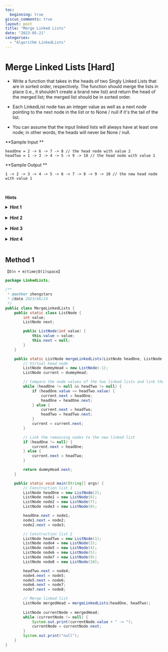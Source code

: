 ```yaml
---
toc:
  beginning: true
giscus_comments: true
layout: post
title: "Merge Linked Lists"
date: "2023-05-21"
categories:
  - "Algorithm LinkedLists"
---
```


# Merge Linked Lists [Hard]

- Write a function that takes in the heads of two Singly Linked Lists that are in sorted order, respectively. The function should merge the lists in place (i.e., it shouldn't create a brand new list) and return the head of the merged list; the merged list should be in sorted order.

- Each LinkedList node has an integer value as well as a next node pointing to the next node in the list or to None / null if it's the tail of the list.

- You can assume that the input linked lists will always have at least one node; in other words, the heads will never be None / null.



**Sample Input **

```
headOne = 2 -> 6 -> 7 -> 8 // the head node with value 2
headTwo = 1 -> 3 -> 4 -> 5 -> 9 -> 10 // the head node with value 1
```

**Sample Output **

```
1 -> 2 -> 3 -> 4 -> 5 -> 6 -> 7 -> 8 -> 9 -> 10 // the new head node with value 1
```

<br>

**Hints**
<br>

<details> <summary><b>Hint 1</b></summary>
    <br>
    <i><strong>You can iterate through the Linked Lists from head to tail and merge them along the way by inserting nodes from the second Linked List into the first Linked List. </strong></i>
</details>




<br>

<details> <summary><b>Hint 2</b></summary>
    <br>
    <i><strong>You'll need to manipulate three nodes at once at every step. </strong></i>
</details>




<br>



<details> <summary><b>Hint 3</b></summary>
    <br>
    <i><strong>At every step, you'll need to have three variables (p1, p2, and p1Prev) pointing to the current node in the first Linked List (p1), the current node in the second Linked List (p2), and the previous node in the first Linked List (p1Prev). If the value of p1 is smaller than the value of p2, then you can just "move forward" in the first Linked List by moving p1 and p1Prev forward by one position (p1Prev becomes p1 and p1 becomes p1.next). If the value of p1 is greater than the value of p2, then you need to insert p2 before p1. You'll have to first make p1Prev point to p2, then make p2 point to p1, all the while not losing track of p2's "next" node, which you'll need to move to right after. You'll also have to handle edge cases when you're dealing with head nodes or tail nodes. </strong></i>
</details>




<br>



<details> <summary><b>Hint 4</b></summary>
    <br>
    <i><strong>You can implement this algorithm both iteratively and recursively following nearly identical logic. </strong></i>
</details>




<br>

## Method 1

```tex
【O(n + m)time∣O(1)space】
```

```java
package LinkedLists;

/**
 * @author zhengstars
 * @date 2023/06/24
 */
public class MergeLinkedLists {
    public static class ListNode {
        int value;
        ListNode next;

        public ListNode(int value) {
            this.value = value;
            this.next = null;
        }
    }

    public static ListNode mergeLinkedLists(ListNode headOne, ListNode headTwo) {
        // Virtual head node
        ListNode dummyHead = new ListNode(-1); 
        ListNode current = dummyHead;

        // Compare the node values of the two linked lists and link the nodes with smaller values to the new linked list in order
        while (headOne != null && headTwo != null) {
            if (headOne.value <= headTwo.value) {
                current.next = headOne;
                headOne = headOne.next;
            } else {
                current.next = headTwo;
                headTwo = headTwo.next;
            }
            current = current.next;
        }

        // Link the remaining nodes to the new linked list
        if (headOne != null) {
            current.next = headOne;
        } else {
            current.next = headTwo;
        }

        return dummyHead.next;
    }

    public static void main(String[] args) {
        // Construction list 1
        ListNode headOne = new ListNode(2);
        ListNode node1 = new ListNode(6);
        ListNode node2 = new ListNode(7);
        ListNode node3 = new ListNode(8);

        headOne.next = node1;
        node1.next = node2;
        node2.next = node3;

        // Construction list 2
        ListNode headTwo = new ListNode(1);
        ListNode node4 = new ListNode(3);
        ListNode node5 = new ListNode(4);
        ListNode node6 = new ListNode(5);
        ListNode node7 = new ListNode(9);
        ListNode node8 = new ListNode(10);

        headTwo.next = node4;
        node4.next = node5;
        node5.next = node6;
        node6.next = node7;
        node7.next = node8;

        // Merge linked list
        ListNode mergedHead = mergeLinkedLists(headOne, headTwo);
        
        ListNode currentNode = mergedHead;
        while (currentNode != null) {
            System.out.print(currentNode.value + " -> ");
            currentNode = currentNode.next;
        }
        System.out.print("null");
    }
}
```


